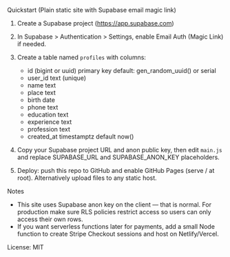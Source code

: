 Quickstart (Plain static site with Supabase email magic link)

1. Create a Supabase project (https://app.supabase.com)
2. In Supabase > Authentication > Settings, enable Email Auth (Magic Link) if needed.
3. Create a table named `profiles` with columns:
   - id (bigint or uuid) primary key default: gen_random_uuid() or serial
   - user_id text (unique)
   - name text
   - place text
   - birth date
   - phone text
   - education text
   - experience text
   - profession text
   - created_at timestamptz default now()

4. Copy your Supabase project URL and anon public key, then edit `main.js` and replace SUPABASE_URL and SUPABASE_ANON_KEY placeholders.
5. Deploy: push this repo to GitHub and enable GitHub Pages (serve / at root). Alternatively upload files to any static host.

Notes
- This site uses Supabase anon key on the client — that is normal. For production make sure RLS policies restrict access so users can only access their own rows.
- If you want serverless functions later for payments, add a small Node function to create Stripe Checkout sessions and host on Netlify/Vercel.

License: MIT
